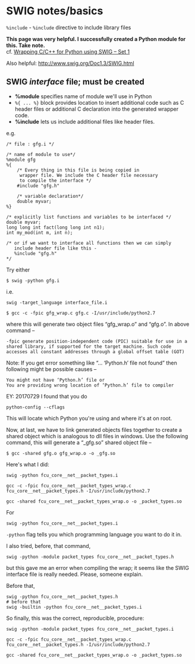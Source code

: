 # SWIG notes/basics

`%include` - `%include` directive to include library files

**This page was very helpful.  I successfully created a Python module for this.  Take note.**  
cf. [Wrapping C/C++ for Python using SWIG – Set 1](http://www.geeksforgeeks.org/wrapping-cc-python-using-swig-set-1/)

Also helpful: http://www.swig.org/Doc1.3/SWIG.html

## SWIG *interface* file; must be created

- **%module** specifies name of module we'll use in Python
- `%{ ... %}` block provides location to insert additional code such as C header files or additional C declaration into the generated wrapper code.  
- **%include** lets us include additional files like header files.  

e.g.
```   
/* file : gfg.i */
 
/* name of module to use*/
%module gfg
%{
    /* Every thing in this file is being copied in 
     wrapper file. We include the C header file necessary
     to compile the interface */
    #include "gfg.h"
 
    /* variable declaration*/
    double myvar;
%}
 
/* explicitly list functions and variables to be interfaced */
double myvar;
long long int fact(long long int n1);
int my_mod(int m, int n);
 
/* or if we want to interface all functions then we can simply
   include header file like this - 
   %include "gfg.h"
*/   
```   

Try either
```
$ swig -python gfg.i
```
i.e.
```    
swig -target_language interface_file.i  
```


```
$ gcc -c -fpic gfg_wrap.c gfg.c -I/usr/include/python2.7    
```    
where this will generate two object files
“gfg_wrap.o” and “gfg.o”. In above command –

    -fpic generate position-independent code (PIC) suitable for use in a shared library, if supported for the target machine. Such code accesses all constant addresses through a global offset table (GOT)

Note: If you get error something like “… ‘Python.h’ file not found” then following might be possible causes –

    You might not have ‘Python.h’ file or
    You are providing wrong location of ‘Python.h’ file to compiler

EY: 20170729 I found that you do
```
python-config --cflags  
```  
This will locate which Python you're using and where it's at on root.  

Now, at last, we have to link generated objects files together to create a shared object which is analogous to dll files in windows. Use the following command, this will generate a “_gfg.so” shared object file –

```   
$ gcc -shared gfg.o gfg_wrap.o -o _gfg.so
```   

Here's what I did:
```
swig -python fcu_core__net__packet_types.i

gcc -c -fpic fcu_core__net__packet_types_wrap.c fcu_core__net__packet_types.h -I/usr/include/python2.7

gcc -shared fcu_core__net__packet_types_wrap.o -o _packet_types.so  
```  

For
``` 
swig -python fcu_core__net__packet_types.i
```
`-python` flag tells you which programming language you want to do it in.  

I also tried, before, that command,
```
swig -python -module packet_types fcu_core__net__packet_types.h
```
but this gave me an error when compiling the wrap; it seems like the SWIG interface file is really needed.  Please, someone explain.

Before that,
```
swig -python fcu_core__net__packet_types.h
# before that
swig -builtin -python fcu_core__net__packet_types.i 
```

So finally, this was the correct, reproducible, procedure:
```  
swig -python -module packet_types fcu_core__net__packet_types.i

gcc -c -fpic fcu_core__net__packet_types_wrap.c fcu_core__net__packet_types.h -I/usr/include/python2.7

gcc -shared fcu_core__net__packet_types_wrap.o -o _packet_types.so  
```  


